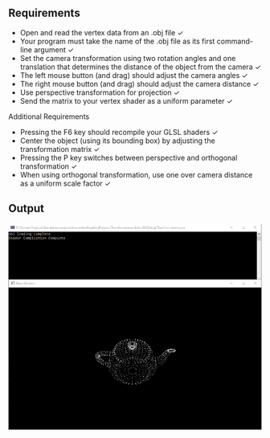 ## Requirements

- Open and read the vertex data from an .obj file ✓
- Your program must take the name of the .obj file as its first command-line argument ✓
- Set the camera transformation using two rotation angles and one translation that determines the distance of the object from the camera ✓
- The left mouse button (and drag) should adjust the camera angles ✓
- The right mouse button (and drag) should adjust the camera distance ✓
- Use perspective transformation for projection ✓
- Send the matrix to your vertex shader as a uniform parameter ✓

Additional Requirements 

- Pressing the F6 key should recompile your GLSL shaders ✓
- Center the object (using its bounding box) by adjusting the transformation matrix ✓
- Pressing the P key switches between perspective and orthogonal transformation ✓
- When using orthogonal transformation, use one over camera distance as a uniform scale factor ✓

## Output

![Prj1 output](https://github.com/AmarnathMurugan/InteractiveGraphicsProjects/blob/main/Pictures/prj2.gif)
